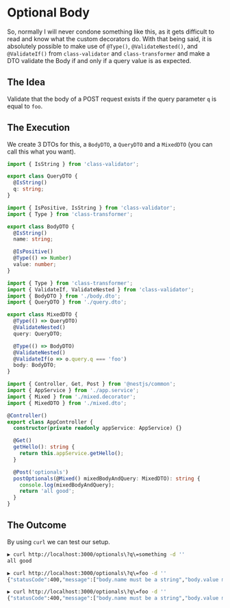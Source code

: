 # Optional Body

So, normally I will never condone something like this, as it gets difficult to read and know what the custom decorators do.
With that being said, it is absolutely possible to make use of `@Type()`, `@ValidateNested()`, and `@ValidateIf()` from
`class-validator` and `class-transformer` and make a DTO validate the Body if and only if a query value is as expected.

## The Idea

Validate that the body of a POST request exists if the query parameter `q` is equal to `foo`. 

## The Execution

We create 3 DTOs for this, a `BodyDTO`, a `QueryDTO` and a `MixedDTO` (you can call this what you want).

```typescript
import { IsString } from 'class-validator';

export class QueryDTO {
  @IsString()
  q: string;
}
```

```typescript
import { IsPositive, IsString } from 'class-validator';
import { Type } from 'class-transformer';

export class BodyDTO {
  @IsString()
  name: string;

  @IsPositive()
  @Type(() => Number)
  value: number;
}
```

```typescript
import { Type } from 'class-transformer';
import { ValidateIf, ValidateNested } from 'class-validator';
import { BodyDTO } from './body.dto';
import { QueryDTO } from './query.dto';

export class MixedDTO {
  @Type(() => QueryDTO)
  @ValidateNested()
  query: QueryDTO;

  @Type(() => BodyDTO)
  @ValidateNested()
  @ValidateIf(o => o.query.q === 'foo')
  body: BodyDTO;
}
```

```typescript
import { Controller, Get, Post } from '@nestjs/common';
import { AppService } from './app.service';
import { Mixed } from './mixed.decorator';
import { MixedDTO } from './mixed.dto';

@Controller()
export class AppController {
  constructor(private readonly appService: AppService) {}

  @Get()
  getHello(): string {
    return this.appService.getHello();
  }

  @Post('optionals')
  postOptionals(@Mixed() mixedBodyAndQuery: MixedDTO): string {
    console.log(mixedBodyAndQuery);
    return 'all good';
  }
}
```

## The Outcome

By using `curl` we can test our setup.

```sh
▶ curl http://localhost:3000/optionals\?q\=something -d ''
all good
```

```sh
▶ curl http://localhost:3000/optionals\?q\=foo -d '' 
{"statusCode":400,"message":["body.name must be a string","body.value must be a positive number"],"error":"Bad Request"
```

```sh
▶ curl http://localhost:3000/optionals\?q\=foo -d '' 
{"statusCode":400,"message":["body.name must be a string","body.value must be a positive number"],"error":"Bad Request"
```